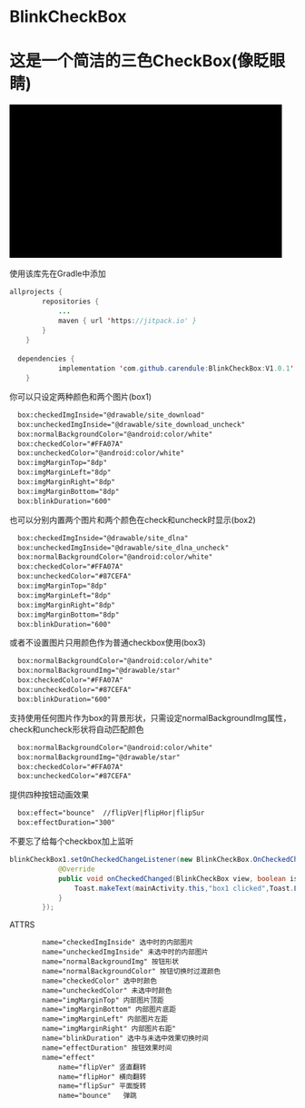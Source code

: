 # BlinkCheckBox
这是一个简洁的三色CheckBox(像眨眼睛)
===
![Image text](https://github.com/carendule/BlinkCheckBox/blob/master/app/image/untitled.gif)

使用该库先在Gradle中添加
```JAVA
allprojects {
		repositories {
			...
			maven { url 'https://jitpack.io' }
		}
	}
  
  dependencies {
	        implementation 'com.github.carendule:BlinkCheckBox:V1.0.1'
	}
 ```
你可以只设定两种颜色和两个图片(box1)
```XML
  box:checkedImgInside="@drawable/site_download"
  box:uncheckedImgInside="@drawable/site_download_uncheck"
  box:normalBackgroundColor="@android:color/white"
  box:checkedColor="#FFA07A"
  box:uncheckedColor="@android:color/white"
  box:imgMarginTop="8dp"
  box:imgMarginLeft="8dp"
  box:imgMarginRight="8dp"
  box:imgMarginBottom="8dp"
  box:blinkDuration="600"
```
也可以分别内置两个图片和两个颜色在check和uncheck时显示(box2)
```XML
  box:checkedImgInside="@drawable/site_dlna"
  box:uncheckedImgInside="@drawable/site_dlna_uncheck"
  box:normalBackgroundColor="@android:color/white"
  box:checkedColor="#FFA07A"
  box:uncheckedColor="#87CEFA"
  box:imgMarginTop="8dp"
  box:imgMarginLeft="8dp"
  box:imgMarginRight="8dp"
  box:imgMarginBottom="8dp"
  box:blinkDuration="600"
```
或者不设置图片只用颜色作为普通checkbox使用(box3)
```XML
  box:normalBackgroundColor="@android:color/white"
  box:normalBackgroundImg="@drawable/star"
  box:checkedColor="#FFA07A"
  box:uncheckedColor="#87CEFA"
  box:blinkDuration="600"
```
支持使用任何图片作为box的背景形状，只需设定normalBackgroundImg属性，check和uncheck形状将自动匹配颜色
```XML
  box:normalBackgroundColor="@android:color/white"
  box:normalBackgroundImg="@drawable/star"
  box:checkedColor="#FFA07A"
  box:uncheckedColor="#87CEFA"
```
提供四种按钮动画效果
```XML
  box:effect="bounce"  //flipVer|flipHor|flipSur
  box:effectDuration="300"
```

不要忘了给每个checkbox加上监听
```JAVA
blinkCheckBox1.setOnCheckedChangeListener(new BlinkCheckBox.OnCheckedChangeListener() {
            @Override
            public void onCheckedChanged(BlinkCheckBox view, boolean isChecked) {
                Toast.makeText(mainActivity.this,"box1 clicked",Toast.LENGTH_SHORT).show();
            }
        });
```

ATTRS
```XML
        name="checkedImgInside" 选中时的内部图片
        name="uncheckedImgInside" 未选中时的内部图片
        name="normalBackgroundImg" 按钮形状
        name="normalBackgroundColor" 按钮切换时过渡颜色
        name="checkedColor" 选中时颜色
        name="uncheckedColor" 未选中时颜色
        name="imgMarginTop" 内部图片顶距
        name="imgMarginBottom" 内部图片底距
        name="imgMarginLeft" 内部图片左距
        name="imgMarginRight" 内部图片右距"
        name="blinkDuration" 选中与未选中效果切换时间
        name="effectDuration" 按钮效果时间
        name="effect"
            name="flipVer" 竖直翻转
            name="flipHor" 横向翻转
            name="flipSur" 平面旋转
            name="bounce"   弹跳
```
